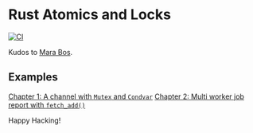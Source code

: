 # Rust Atomics and Locks

[![CI](https://github.com/keithnoguchi/atomics-rs/actions/workflows/ci.yml/badge.svg)](
https://github.com/keithnoguchi/atomics-rs/actions)

[mara bos]: https://m-ou.se/

Kudos to [Mara Bos].

## Examples

[Chapter 1: A channel with `Mutex` and `Condvar`](ch01/src/main.rs)
[Chapter 2: Multi worker job report with `fetch_add()`](ch02/src/main.rs)

Happy Hacking!
